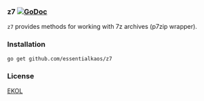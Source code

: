 ### z7 [![GoDoc](https://godoc.org/github.com/essentialkaos/z7?status.svg)](https://godoc.org/github.com/essentialkaos/z7)

`z7` provides methods for working with 7z archives (p7zip wrapper).

### Installation

````
go get github.com/essentialkaos/z7
````

### License

[EKOL](https://essentialkaos.com/ekol)
